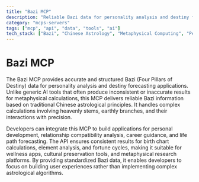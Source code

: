 ```yaml
---
title: "Bazi MCP"
description: "Reliable Bazi data for personality analysis and destiny forecasting, addressing AI fortune-telling inaccuracies."
category: "mcps-servers"
tags: ["mcp", "api", "data", "tools", "ai"]
tech_stack: ["Bazi", "Chinese Astrology", "Metaphysical Computing", "Personality Analysis", "Destiny Forecasting"]
---
```


# Bazi MCP

The Bazi MCP provides accurate and structured Bazi (Four Pillars of Destiny) data for personality analysis and destiny forecasting applications. Unlike generic AI tools that often produce inconsistent or inaccurate results for metaphysical calculations, this MCP delivers reliable Bazi information based on traditional Chinese astrological principles. It handles complex calculations involving heavenly stems, earthly branches, and their interactions with precision.

Developers can integrate this MCP to build applications for personal development, relationship compatibility analysis, career guidance, and life path forecasting. The API ensures consistent results for birth chart calculations, element analysis, and fortune cycles, making it suitable for wellness apps, cultural preservation tools, and metaphysical research platforms. By providing standardized Bazi data, it enables developers to focus on building user experiences rather than implementing complex astrological algorithms.
